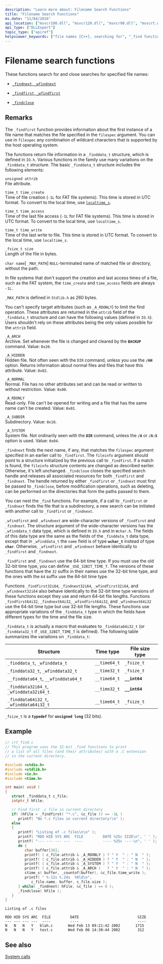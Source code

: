 ```yaml
---
description: "Learn more about: Filename Search Functions"
title: "Filename Search Functions"
ms.date: "11/04/2016"
api_location: ["msvcr100.dll", "msvcr120.dll", "msvcr90.dll", "msvcrt.dll", "msvcr80.dll", "msvcr110.dll", "msvcr110_clr0400.dll"]
api_type: ["DLLExport"]
topic_type: ["apiref"]
helpviewer_keywords: ["file names [C++], searching for", "_find function", "wfind function", "find function", "_wfind function"]
---
```

# Filename search functions

These functions search for and close searches for specified file names:

- [`_findnext`, `_wfindnext`](./reference/findnext-functions.md)

- [`_findfirst`, `_wfindfirst`](./reference/findfirst-functions.md)

- [`_findclose`](./reference/findclose.md)

## Remarks

The `_findfirst` function provides information about the first instance of a file name that matches the file specified in the `filespec` argument. You can use in `filespec` any combination of wildcard characters that is supported by the host operating system.

The functions return file information in a `_finddata_t` structure, which is defined in `IO.h`. Various functions in the family use many variations on the `_finddata_t` structure. The basic `_finddata_t` structure includes the following elements:

`unsigned attrib`\
File attribute.

`time_t time_create`\
Time of file creation (`-1L` for FAT file systems). This time is stored in UTC format. To convert to the local time, use [`localtime_s`](./reference/localtime-s-localtime32-s-localtime64-s.md).

`time_t time_access`\
Time of the last file access (`-1L` for FAT file systems). This time is stored in UTC format. To convert to the local time, use `localtime_s`.

`time_t time_write`\
Time of the last write to file. This time is stored in UTC format. To convert to the local time, use `localtime_s`.

`_fsize_t size`\
Length of the file in bytes.

`char name`[ `_MAX_PATH`]
`NULL`-terminated name of matched file or directory, without the path.

In file systems that don't support the creation and last access times of a file, such as the FAT system, the `time_create` and `time_access` fields are always `-1L`.

`_MAX_PATH` is defined in `Stdlib.h` as 260 bytes.

You can't specify target attributes (such as `_A_RDONLY`) to limit the find operation. These attributes are returned in the `attrib` field of the `_finddata_t` structure and can have the following values (defined in `IO.h`). Users shouldn't rely on these attributes being the only values possible for the `attrib` field.

`_A_ARCH`\
Archive. Set whenever the file is changed and cleared by the **`BACKUP`** command. Value: `0x20`.

`_A_HIDDEN`\
Hidden file. Not often seen with the `DIR` command, unless you use the **`/AH`** option. Returns information about normal files and files that have this attribute. Value: `0x02`.

`_A_NORMAL`\
Normal. File has no other attributes set and can be read or written to without restriction. Value: `0x00`.

`_A_RDONLY`\
Read-only. File can't be opened for writing and a file that has the same name can't be created. Value: `0x01`.

`_A_SUBDIR`\
Subdirectory. Value: `0x10`.

`_A_SYSTEM`\
System file. Not ordinarily seen with the **`DIR`** command, unless the **`/A`** or **`/A:S`** option is used. Value: `0x04`.

`_findnext` finds the next name, if any, that matches the `filespec` argument specified in an earlier call to `_findfirst`. The `fileinfo` argument should point to a structure initialized by the previous call to `_findfirst`. If a match is found, the `fileinfo` structure contents are changed as described earlier. Otherwise, it's left unchanged. `_findclose` closes the specified search handle and releases all associated resources for both `_findfirst` and `_findnext`. The handle returned by either `_findfirst` or `_findnext` must first be passed to `_findclose`, before modification operations, such as deleting, can be performed on the directories that form the paths passed to them.

You can nest the `_find` functions. For example, if a call to `_findfirst` or `_findnext` finds the file that is a subdirectory, a new search can be initiated with another call to `_findfirst` or `_findnext`.

`_wfindfirst` and `_wfindnext` are wide-character versions of `_findfirst` and `_findnext`. The structure argument of the wide-character versions has the `_wfinddata_t` data type, which is defined in `IO.h` and in `Wchar.h`. The fields of this data type are the same as the fields of the `_finddata_t` data type, except that in `_wfinddata_t` the `name` field is of type **`wchar_t`** instead of type **`char`**. Otherwise, `_wfindfirst` and `_wfindnext` behave identically to `_findfirst` and `_findnext`.

`_findfirst` and `_findnext` use the 64-bit time type. If you must use the old 32-bit time type, you can define `_USE_32BIT_TIME_T`. The versions of these functions that have the `32` suffix in their names use the 32-bit time type, and the ones with the `64` suffix use the 64-bit time type.

Functions `_findfirst32i64`, `_findnext32i64`, `_wfindfirst32i64`, and `_wfindnext32i64` also behave identically to the 32-bit time type versions of these functions except they use and return 64-bit file lengths. Functions `_findfirst64i32`, `_findnext64i32`, `_wfindfirst64i32`, and `_wfindnext64i32` use the 64-bit time type but use 32-bit file lengths. These functions use appropriate variations of the `_finddata_t` type in which the fields have different types for the time and the file size.

`_finddata_t` is actually a macro that evaluates to `_finddata64i32_t` (or `_finddata32_t` if `_USE_32BIT_TIME_T` is defined). The following table summarizes the variations on `_finddata_t`:

| Structure | Time type | File size type |
|---|---|---|
| `_finddata_t`, `_wfinddata_t` | `__time64_t` | `_fsize_t` |
| `_finddata32_t`, `_wfinddata32_t` | `__time32_t` | `_fsize_t` |
| `__finddata64_t`, `__wfinddata64_t` | `__time64_t` | **`__int64`** |
| `_finddata32i64_t`, `_wfinddata32i64_t` | `__time32_t` | **`__int64`** |
| `_finddata64i32_t`, `_wfinddata64i32_t` | `__time64_t` | `_fsize_t` |

`_fsize_t` is a **`typedef`** for **`unsigned long`** (32 bits).

## Example

```c
// crt_find.c
// This program uses the 32-bit _find functions to print
// a list of all files (and their attributes) with a .C extension
// in the current directory.

#include <stdio.h>
#include <stdlib.h>
#include <io.h>
#include <time.h>

int main( void )
{
   struct _finddata_t c_file;
   intptr_t hFile;

   // Find first .c file in current directory
   if( (hFile = _findfirst( "*.c", &c_file )) == -1L )
      printf( "No *.c files in current directory!\n" );
   else
   {
      printf( "Listing of .c files\n\n" );
      printf( "RDO HID SYS ARC  FILE         DATE %25c SIZE\n", ' ' );
      printf( "--- --- --- ---  ----         ---- %25c ----\n", ' ' );
      do {
         char buffer[30];
         printf( ( c_file.attrib & _A_RDONLY ) ? " Y  " : " N  " );
         printf( ( c_file.attrib & _A_HIDDEN ) ? " Y  " : " N  " );
         printf( ( c_file.attrib & _A_SYSTEM ) ? " Y  " : " N  " );
         printf( ( c_file.attrib & _A_ARCH )   ? " Y  " : " N  " );
         ctime_s( buffer, _countof(buffer), &c_file.time_write );
         printf( " %-12s %.24s  %9ld\n",
            c_file.name, buffer, c_file.size );
      } while( _findnext( hFile, &c_file ) == 0 );
      _findclose( hFile );
   }
}
```

```Output
Listing of .c files

RDO HID SYS ARC  FILE         DATE                           SIZE
--- --- --- ---  ----         ----                           ----
N   N   N   Y   blah.c       Wed Feb 13 09:21:42 2002       1715
N   N   N   Y   test.c       Wed Feb 06 14:30:44 2002        312
```

## See also

[System calls](./system-calls.md)
